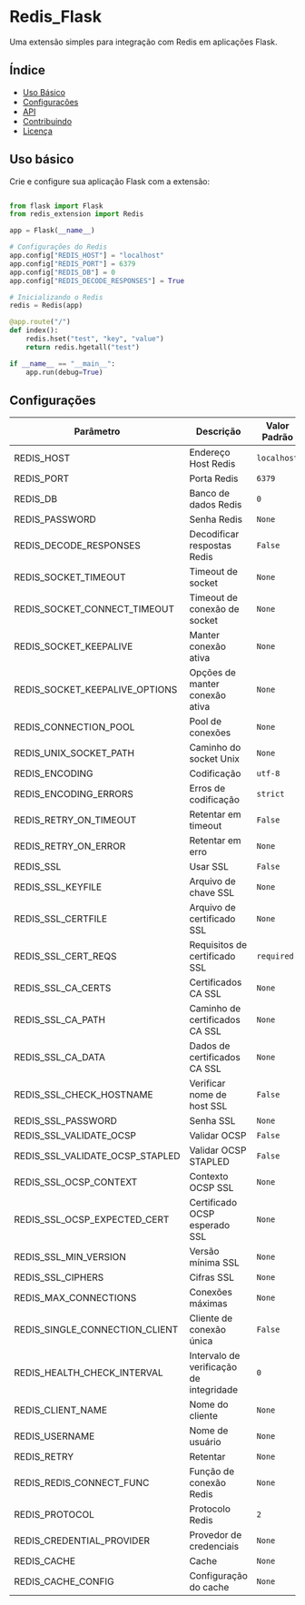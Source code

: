 # Redis_Flask

Uma extensão simples para integração com Redis em aplicações Flask.

## Índice

- [Uso Básico](#uso-básico)
- [Configurações](#configurações)
- [API](#api)
- [Contribuindo](#contribuindo)
- [Licença](#licença)

## Uso básico

Crie e configure sua aplicação Flask com a extensão:

```python

from flask import Flask
from redis_extension import Redis

app = Flask(__name__)

# Configurações do Redis
app.config["REDIS_HOST"] = "localhost"
app.config["REDIS_PORT"] = 6379
app.config["REDIS_DB"] = 0
app.config["REDIS_DECODE_RESPONSES"] = True

# Inicializando o Redis
redis = Redis(app)

@app.route("/")
def index():
    redis.hset("test", "key", "value")
    return redis.hgetall("test")

if __name__ == "__main__":
    app.run(debug=True)


```

## Configurações

| Parâmetro                       | Descrição                               | Valor Padrão |
| ------------------------------- | --------------------------------------- | ------------ |
| REDIS_HOST                      | Endereço Host Redis                     | `localhost`  |
| REDIS_PORT                      | Porta Redis                             | `6379`       |
| REDIS_DB                        | Banco de dados Redis                    | `0`          |
| REDIS_PASSWORD                  | Senha Redis                             | `None`       |
| REDIS_DECODE_RESPONSES          | Decodificar respostas Redis             | `False`      |
| REDIS_SOCKET_TIMEOUT            | Timeout de socket                       | `None`       |
| REDIS_SOCKET_CONNECT_TIMEOUT    | Timeout de conexão de socket            | `None`       |
| REDIS_SOCKET_KEEPALIVE          | Manter conexão ativa                    | `None`       |
| REDIS_SOCKET_KEEPALIVE_OPTIONS  | Opções de manter conexão ativa          | `None`       |
| REDIS_CONNECTION_POOL           | Pool de conexões                        | `None`       |
| REDIS_UNIX_SOCKET_PATH          | Caminho do socket Unix                  | `None`       |
| REDIS_ENCODING                  | Codificação                             | `utf-8`      |
| REDIS_ENCODING_ERRORS           | Erros de codificação                    | `strict`     |
| REDIS_RETRY_ON_TIMEOUT          | Retentar em timeout                     | `False`      |
| REDIS_RETRY_ON_ERROR            | Retentar em erro                        | `None`       |
| REDIS_SSL                       | Usar SSL                                | `False`      |
| REDIS_SSL_KEYFILE               | Arquivo de chave SSL                    | `None`       |
| REDIS_SSL_CERTFILE              | Arquivo de certificado SSL              | `None`       |
| REDIS_SSL_CERT_REQS             | Requisitos de certificado SSL           | `required`   |
| REDIS_SSL_CA_CERTS              | Certificados CA SSL                     | `None`       |
| REDIS_SSL_CA_PATH               | Caminho de certificados CA SSL          | `None`       |
| REDIS_SSL_CA_DATA               | Dados de certificados CA SSL            | `None`       |
| REDIS_SSL_CHECK_HOSTNAME        | Verificar nome de host SSL              | `False`      |
| REDIS_SSL_PASSWORD              | Senha SSL                               | `None`       |
| REDIS_SSL_VALIDATE_OCSP         | Validar OCSP                            | `False`      |
| REDIS_SSL_VALIDATE_OCSP_STAPLED | Validar OCSP STAPLED                    | `False`      |
| REDIS_SSL_OCSP_CONTEXT          | Contexto OCSP SSL                       | `None`       |
| REDIS_SSL_OCSP_EXPECTED_CERT    | Certificado OCSP esperado SSL           | `None`       |
| REDIS_SSL_MIN_VERSION           | Versão mínima SSL                       | `None`       |
| REDIS_SSL_CIPHERS               | Cifras SSL                              | `None`       |
| REDIS_MAX_CONNECTIONS           | Conexões máximas                        | `None`       |
| REDIS_SINGLE_CONNECTION_CLIENT  | Cliente de conexão única                | `False`      |
| REDIS_HEALTH_CHECK_INTERVAL     | Intervalo de verificação de integridade | `0`          |
| REDIS_CLIENT_NAME               | Nome do cliente                         | `None`       |
| REDIS_USERNAME                  | Nome de usuário                         | `None`       |
| REDIS_RETRY                     | Retentar                                | `None`       |
| REDIS_REDIS_CONNECT_FUNC        | Função de conexão Redis                 | `None`       |
| REDIS_PROTOCOL                  | Protocolo Redis                         | `2`          |
| REDIS_CREDENTIAL_PROVIDER       | Provedor de credenciais                 | `None`       |
| REDIS_CACHE                     | Cache                                   | `None`       |
| REDIS_CACHE_CONFIG              | Configuração do cache                   | `None`       |
